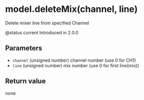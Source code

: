 # model.deleteMix\(channel, line\)

Delete mixer line from specified Channel

@status current Introduced in 2.0.0

## Parameters

* `channel` \(unsigned number\) channel number \(use 0 for CH1\)
* `line` \(unsigned number\) mix number \(use 0 for first line\(mix\)\)

## Return value

none

